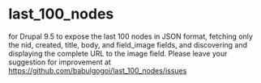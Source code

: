 # last_100_nodes
for Drupal 9.5 to expose the last 100 nodes in JSON format, fetching only the nid, created, title, body, and field_image fields, and discovering and displaying the complete URL to the image field.
Please leave your suggestion for improvement at https://github.com/babulgogoi/last_100_nodes/issues
